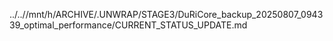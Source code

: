 ../..//mnt/h/ARCHIVE/.UNWRAP/STAGE3/DuRiCore_backup_20250807_094339_optimal_performance/CURRENT_STATUS_UPDATE.md